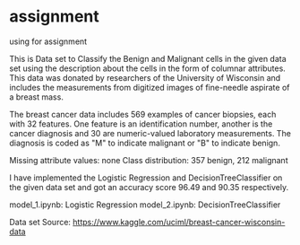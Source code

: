 # assignment
using for assignment

This is Data set to Classify the Benign and Malignant cells in the given data set using the description about the cells in the form of columnar attributes.
This data was donated by researchers of the University of Wisconsin and includes the measurements from digitized images of fine-needle aspirate of a breast mass.

The breast cancer data includes 569 examples of cancer biopsies, each with 32 features.
One feature is an identification number, another is the cancer diagnosis and 30 are numeric-valued laboratory measurements. 
The diagnosis is coded as "M" to indicate malignant or "B" to indicate benign.

Missing attribute values: none
Class distribution: 357 benign, 212 malignant

I have implemented the Logistic Regression and DecisionTreeClassifier on the given data set and got an accuracy score 96.49 and 90.35 respectively.

model_1.ipynb: Logistic Regression
model_2.ipynb: DecisionTreeClassifier

Data set Source:
https://www.kaggle.com/uciml/breast-cancer-wisconsin-data
